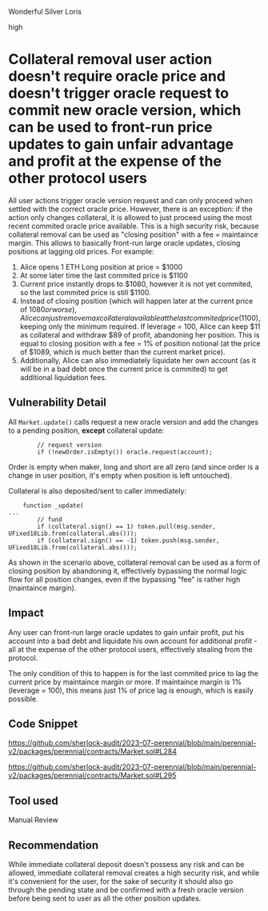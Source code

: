 Wonderful Silver Loris

high

# Collateral removal user action doesn't require oracle price and doesn't trigger oracle request to commit new oracle version, which can be used to front-run price updates to gain unfair advantage and profit at the expense of the other protocol users

All user actions trigger oracle version request and can only proceed when settled with the correct oracle price. However, there is an exception: if the action only changes collateral, it is allowed to just proceed using the most recent commited oracle price available. This is a high security risk, because collateral removal can be used as "closing position" with a fee = maintaince margin. This allows to basically front-run large oracle updates, closing positions at lagging old prices. For example:
1. Alice opens 1 ETH Long position at price = $1000
2. At some later time the last commited price is $1100
3. Current price instantly drops to $1080, however it is not yet commited, so the last commited price is still $1100.
4. Instead of closing position (which will happen later at the current price of $1080 or worse), Alice can just remove max collateral available at the last commited price ($1100), keeping only the minimum required. If leverage = 100, Alice can keep $11 as collateral and withdraw $89 of profit, abandoning her position. This is equal to closing position with a fee = 1% of position notional (at the price of $1089, which is much better than the current market price).
5. Additionally, Alice can also immediately liquidate her own account (as it will be in a bad debt once the current price is commited) to get additional liquidation fees.

## Vulnerability Detail

All `Market.update()` calls request a new oracle version and add the changes to a pending position, **except** collateral update:
```solidity
        // request version
        if (!newOrder.isEmpty()) oracle.request(account);
```
Order is empty when maker, long and short are all zero (and since order is a change in user position, it's empty when position is left untouched).

Collateral is also deposited/sent to caller immediately:
```solidity
    function _update(
...
        // fund
        if (collateral.sign() == 1) token.pull(msg.sender, UFixed18Lib.from(collateral.abs()));
        if (collateral.sign() == -1) token.push(msg.sender, UFixed18Lib.from(collateral.abs()));
```

As shown in the scenario above, collateral removal can be used as a form of closing position by abandoning it, effectively bypassing the normal logic flow for all position changes, even if the bypassing "fee" is rather high (maintaince margin).

## Impact

Any user can front-run large oracle updates to gain unfair profit, put his account into a bad debt and liquidate his own account for additional profit - all at the expense of the other protocol users, effectively stealing from the protocol.

The only condition of this to happen is for the last commited price to lag the current price by maintaince margin or more. If maintaince margin is 1% (leverage = 100), this means just 1% of price lag is enough, which is easily possible.

## Code Snippet

https://github.com/sherlock-audit/2023-07-perennial/blob/main/perennial-v2/packages/perennial/contracts/Market.sol#L284

https://github.com/sherlock-audit/2023-07-perennial/blob/main/perennial-v2/packages/perennial/contracts/Market.sol#L295

## Tool used

Manual Review

## Recommendation

While immediate collateral deposit doesn't possess any risk and can be allowed, immediate collateral removal creates a high security risk, and while it's convenient for the user, for the sake of security it should also go through the pending state and be confirmed with a fresh oracle version before being sent to user as all the other position updates.